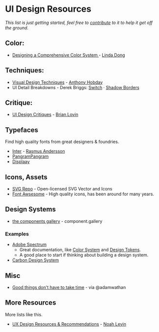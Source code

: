 # UI Design Resources

_This list is just getting started, feel free to [contribute](https://raw.githubusercontent.com/iamnbutler/ui-design-resources/main/CONTRIBUTING.md) to it to help it get off the ground._

## Color:
- [Designing a Comprehensive Color System
](https://www.rethinkhq.com/videos/designing-a-comprehensive-color-system-for-lyft) - [Linda Dong](https://twitter.com/lindadong)

## Techniques:
- [Visual Design Techniques](https://anthonyhobday.com/sideprojects/visualtechniques/) - [Anthony Hobday](https://twitter.com/hobdaydesign)
- UI Detail Breakdowns - Derek Briggs: [Switch](https://twitter.com/PixelJanitor/status/1628068543261732864) · [Shadow Borders](https://twitter.com/PixelJanitor/status/1623358514440859649)

## Critique:
- [UI Design Critiques](https://brianlovin.com/crit) - [Brian Lovin](https://twitter.com/brian_lovin)

## Typefaces
Find high quality fonts from great designers & foundries.

- [Inter](https://rsms.me/inter/) - [Rasmus Andersson](https://twitter.com/rsms)
- [PangramPangram](https://pangrampangram.com/)
- [Displaay](https://displaay.net/)

## Icons, Assets

- [SVG Repo](https://www.svgrepo.com/) - Open-licensed SVG Vector and Icons
- [Font Awsesome](https://fontawesome.com/) - High quality icons, has been around for many years.

## Design Systems

- [the components gallery](https://component.gallery/components/) - component.gallery

### Examples

- [Adobe Spectrum](https://spectrum.adobe.com/) 
  - Great documentation, like [Color System](https://spectrum.adobe.com/page/color-system/) and [Design Tokens](https://spectrum.adobe.com/page/design-tokens/). 
  - A good place to start if thinking about building a design system.
- [Carbon Design System](https://carbondesignsystem.com/)

## Misc

- [Good things don't have to take time](https://patrickcollison.com/fast) - via @adamwathan

## More Resources
More lists like this.

- [UX Design Resources & Recommendations](https://nlevin.medium.com/ux-design-recommendations-8de563c5fbfa) - [Noah Levin](https://twitter.com/nlevin)
